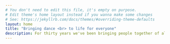 ```yaml
---
# You don't need to edit this file, it's empty on purpose.
# Edit theme's home layout instead if you wanna make some changes
# See: https://jekyllrb.com/docs/themes/#overriding-theme-defaults
layout: home
title: "Bringing dance <br> to life for everyone"
description: For thirty years we've been bringing people together of all ages and abilities to participate in dance with sighted or other disabled people all over the world.
---
```

